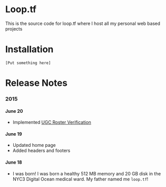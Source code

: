 # Loop.tf

This is the source code for loop.tf where I host all my personal web
based projects

# Installation

    [Put something here]

# Release Notes

### 2015

#### June 20

- Implemented [UGC Roster Verification](loop.tf/UGC)

#### June 19

- Updated home page
- Added headers and footers

#### June 18

- I was born! I was born a healthy 512 MB memory and 20 GB disk in the NYC3 Digital Ocean medical ward. My father named me `loop.tf`!
